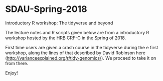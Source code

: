 # SDAU-Spring-2018
Introductory R workshop: The tidyverse and beyond

The lecture notes and R scripts given below are from a introductory R workshop hosted by the HRB CRF-C in the Spring of 2018. 

First time users are given a crash course in the tidyverse during the e first workshop, along the lines of that described by David Robinson here (http://varianceexplained.org/r/tidy-genomics/). We proceed to take it on from there.

Enjoy!

